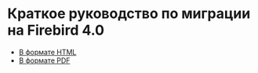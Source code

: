 # Краткое руководство по миграции на Firebird 4.0

* [В формате HTML](https://github.com/sim1984/fbmigrgd40/releases/download/1.0/doc.html)
* [В формате PDF](https://github.com/sim1984/fbmigrgd40/releases/download/1.0/doc.pdf)


